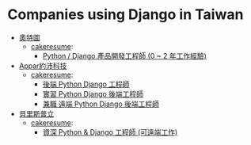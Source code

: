 # Companies using Django in Taiwan
- [奧特圖](https://ezorderly.com/)
  - [cakeresume](https://www.cakeresume.com/companies/orderly):
    - [Python / Django 產品開發工程師 (0 ~ 2 年工作經驗)](https://www.cakeresume.com/companies/orderly/jobs/django-python-engineer)
- [Appar約沛科技](www.appar.com.tw)
  - [cakeresume](https://www.cakeresume.com/companies/appar):
    - [後端 Python Django 工程師](https://www.cakeresume.com/companies/appar/jobs/python-django-backend-engineer)
    - [實習 Python Django 後端工程師](https://www.cakeresume.com/companies/appar/jobs/python-intern-engineer)
    - [兼職 遠端 Python Django 後端工程師](https://www.cakeresume.com/companies/appar/jobs/part-time-python-back-end-engineer-outsourcing-soho-or-a-second-income)
- [貝里斯普立](https://prjpartners.com/)
  - [cakeresume](https://www.cakeresume.com/companies/prjpartners):
    - [資深 Python & Django 工程師 (可遠端工作)](https://www.cakeresume.com/companies/prjpartners/jobs/senior-python-amp-django-engineer)
